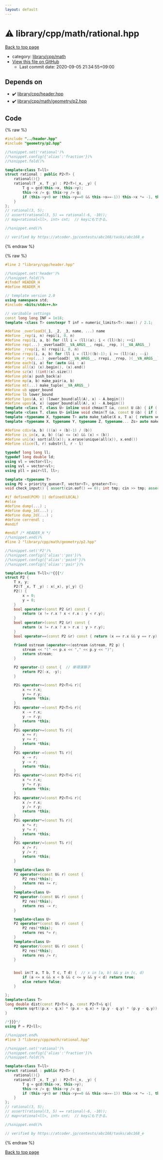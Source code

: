```yaml
---
layout: default
---
```


<!-- mathjax config similar to math.stackexchange -->
<script type="text/javascript" async
  src="https://cdnjs.cloudflare.com/ajax/libs/mathjax/2.7.5/MathJax.js?config=TeX-MML-AM_CHTML">
</script>
<script type="text/x-mathjax-config">
  MathJax.Hub.Config({
    TeX: { equationNumbers: { autoNumber: "AMS" }},
    tex2jax: {
      inlineMath: [ ['$','$'] ],
      processEscapes: true
    },
    "HTML-CSS": { matchFontHeight: false },
    displayAlign: "left",
    displayIndent: "2em"
  });
</script>

<script type="text/javascript" src="https://cdnjs.cloudflare.com/ajax/libs/jquery/3.4.1/jquery.min.js"></script>
<script src="https://cdn.jsdelivr.net/npm/jquery-balloon-js@1.1.2/jquery.balloon.min.js" integrity="sha256-ZEYs9VrgAeNuPvs15E39OsyOJaIkXEEt10fzxJ20+2I=" crossorigin="anonymous"></script>
<script type="text/javascript" src="../../../../assets/js/copy-button.js"></script>
<link rel="stylesheet" href="../../../../assets/css/copy-button.css" />


# :warning: library/cpp/math/rational.hpp

<a href="../../../../index.html">Back to top page</a>

* category: <a href="../../../../index.html#38e8a99339d0d505d14feb619e0537d8">library/cpp/math</a>
* <a href="{{ site.github.repository_url }}/blob/master/library/cpp/math/rational.hpp">View this file on GitHub</a>
    - Last commit date: 2020-09-05 21:34:55+09:00




## Depends on

* :heavy_check_mark: <a href="../header.hpp.html">library/cpp/header.hpp</a>
* :heavy_check_mark: <a href="geometry/p2.hpp.html">library/cpp/math/geometry/p2.hpp</a>


## Code

<a id="unbundled"></a>
{% raw %}
```cpp
#include "../header.hpp"
#include "geometry/p2.hpp"

//%snippet.set('rational')%
//%snippet.config({'alias':'fraction'})%
//%snippet.fold()%

template<class T=ll> 
struct rational : public P2<T> {
    rational(){}
    rational(T _x, T _y) : P2<T>(_x, _y) {
        T g = gcd(this->x, this->y);
        this->x /= g; this->y /= g;
        if (this->y<0 or (this->y==0 && this->x==-1)) this->x *= -1, this->y *= -1;
    }
};
// rational(3, 5);
// assert(rational(3, 5) == rational(-6, -10));
// map<rational<ll>, int> cnt;  // keyにもできる。

//%snippet.end()%

// verified by https://atcoder.jp/contests/abc168/tasks/abc168_e

```
{% endraw %}

<a id="bundled"></a>
{% raw %}
```cpp
#line 2 "library/cpp/header.hpp"

//%snippet.set('header')%
//%snippet.fold()%
#ifndef HEADER_H
#define HEADER_H

// template version 2.0
using namespace std;
#include <bits/stdc++.h>

// varibable settings
const long long INF = 1e18;
template <class T> constexpr T inf = numeric_limits<T>::max() / 2.1;

#define _overload3(_1, _2, _3, name, ...) name
#define _rep(i, n) repi(i, 0, n)
#define repi(i, a, b) for (ll i = (ll)(a); i < (ll)(b); ++i)
#define rep(...) _overload3(__VA_ARGS__, repi, _rep, )(__VA_ARGS__)
#define _rrep(i, n) rrepi(i, 0, n)
#define rrepi(i, a, b) for (ll i = (ll)((b)-1); i >= (ll)(a); --i)
#define r_rep(...) _overload3(__VA_ARGS__, rrepi, _rrep, )(__VA_ARGS__)
#define each(i, a) for (auto &&i : a)
#define all(x) (x).begin(), (x).end()
#define sz(x) ((int)(x).size())
#define pb(a) push_back(a)
#define mp(a, b) make_pair(a, b)
#define mt(...) make_tuple(__VA_ARGS__)
#define ub upper_bound
#define lb lower_bound
#define lpos(A, x) (lower_bound(all(A), x) - A.begin())
#define upos(A, x) (upper_bound(all(A), x) - A.begin())
template <class T, class U> inline void chmax(T &a, const U &b) { if ((a) < (b)) (a) = (b); }
template <class T, class U> inline void chmin(T &a, const U &b) { if ((a) > (b)) (a) = (b); }
template <typename X, typename T> auto make_table(X x, T a) { return vector<T>(x, a); }
template <typename X, typename Y, typename Z, typename... Zs> auto make_table(X x, Y y, Z z, Zs... zs) { auto cont = make_table(y, z, zs...); return vector<decltype(cont)>(x, cont); }

#define cdiv(a, b) (((a) + (b)-1) / (b))
#define is_in(x, a, b) ((a) <= (x) && (x) < (b))
#define uni(x) sort(all(x)); x.erase(unique(all(x)), x.end())
#define slice(l, r) substr(l, r - l)

typedef long long ll;
typedef long double ld;
using vl = vector<ll>;
using vvl = vector<vl>;
using pll = pair<ll, ll>;

template <typename T>
using PQ = priority_queue<T, vector<T>, greater<T>>;
void check_input() { assert(cin.eof() == 0); int tmp; cin >> tmp; assert(cin.eof() == 1); }

#if defined(PCM) || defined(LOCAL)
#else
#define dump(...) ;
#define dump_1d(...) ;
#define dump_2d(...) ;
#define cerrendl ;
#endif

#endif /* HEADER_H */
//%snippet.end()%
#line 2 "library/cpp/math/geometry/p2.hpp"

//%snippet.set('P2')%
//%snippet.config({'alias':'pos'})%
//%snippet.config({'alias':'point'})%
//%snippet.config({'alias':'pair'})%

template<class T=ll>/*{{{*/
struct P2 {
    T x, y;
    P2(T _x, T _y) : x(_x), y(_y) {}
    P2() {
        x = 0;
        y = 0;
    }
    bool operator<(const P2 &r) const {
        return (x != r.x ? x < r.x : y < r.y);
    }
    bool operator>(const P2 &r) const {
        return (x != r.x ? x > r.x : y > r.y);
    }
    bool operator==(const P2 &r) const { return (x == r.x && y == r.y); }

    friend ostream &operator<<(ostream &stream, P2 p) {
        stream << "(" << p.x << "," << p.y << ")";
        return stream;
    }

    P2 operator-() const {  // 単項演算子
        return P2(-x, -y);
    }

    P2& operator+=(const P2<T>& r){
        x += r.x;
        y += r.y;
        return *this;
    }
    P2& operator-=(const P2<T>& r){
        x -= r.x;
        y -= r.y;
        return *this;
    }
    P2& operator+=(const T& r){
        x += r;
        y += r;
        return *this;
    }
    P2& operator-=(const T& r){
        x -= r;
        y -= r;
        return *this;
    }
    P2& operator*=(const P2<T>& r){
        x *= r.x;
        y *= r.y;
        return *this;
    }
    P2& operator/=(const P2<T>& r){
        x /= r.x;
        y /= r.y;
        return *this;
    }
    P2& operator*=(const T& r){
        x *= r;
        y *= r;
        return *this;
    }
    P2& operator/=(const T& r){
        x /= r;
        y /= r;
        return *this;
    }

    template<class U>
    P2 operator+(const U& r) const {
        P2 res(*this);
        return res += r;
    }
    template<class U>
    P2 operator-(const U& r) const {
        P2 res(*this);
        return res -= r;
    }

    template<class U>
    P2 operator*(const U& r) const {
        P2 res(*this);
        return res *= r;
    }
    template<class U>
    P2 operator/(const U& r) const {
        P2 res(*this);
        return res /= r;
    }


    bool in(T a, T b, T c, T d) {  // x in [a, b) && y in [c, d)
        if (a <= x && x < b && c <= y && y < d) return true;
        else return false;
    }

};
template<class T>
long double dist(const P2<T>& p, const P2<T>& q){
    return sqrt((p.x - q.x) * (p.x - q.x) + (p.y - q.y) * (p.y - q.y));
}

/*}}}*/
using P = P2<ll>;

//%snippet.end%
#line 3 "library/cpp/math/rational.hpp"

//%snippet.set('rational')%
//%snippet.config({'alias':'fraction'})%
//%snippet.fold()%

template<class T=ll> 
struct rational : public P2<T> {
    rational(){}
    rational(T _x, T _y) : P2<T>(_x, _y) {
        T g = gcd(this->x, this->y);
        this->x /= g; this->y /= g;
        if (this->y<0 or (this->y==0 && this->x==-1)) this->x *= -1, this->y *= -1;
    }
};
// rational(3, 5);
// assert(rational(3, 5) == rational(-6, -10));
// map<rational<ll>, int> cnt;  // keyにもできる。

//%snippet.end()%

// verified by https://atcoder.jp/contests/abc168/tasks/abc168_e

```
{% endraw %}

<a href="../../../../index.html">Back to top page</a>

